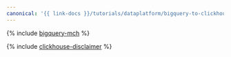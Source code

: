```yaml
---
canonical: '{{ link-docs }}/tutorials/dataplatform/bigquery-to-clickhouse'
---
```


{% include [bigquery-mch](../../_tutorials/dataplatform/bigquery-to-clickhouse.md) %}

{% include [clickhouse-disclaimer](../../_includes/clickhouse-disclaimer.md) %}
